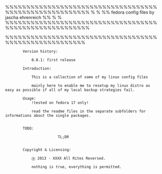   %%%%%%%%%%%%%%%%%%%%%%%%%%%%%%%%%%%%%%%%%%%%%%%%%%%%%%%%
 % 														 																																							 %
%%	       fedora config files by jascha ehrenreich 							%%
 % 																																																					  %
  %%%%%%%%%%%%%%%%%%%%%%%%%%%%%%%%%%%%%%%%%%%%%%%%%%%%%%%%


 %%%%%%%%%%%%%%%%%%%%%%%%%%%%%%%%%%%%%%%%%%%%%%%%%%%%%%%

			Version history:

				0.0.1: first release 

			Introduction:
				
				This is a collection of some of my linux config files
				
				mainly here to enable me to resetup my linux distro as easy as possible if all of my local backup strategies fail.
				
			Usage:	
				!tested on fedora 17 only!
				
				read the readme files in the separate subfolders for informations about the single packages.
				

			TODO: 
				
							TL;DR


			Copyright & Licensing:

				Ⓐ 2013 - XXXX All Rites Reversed.
				
				nothing is true, everything is permitted.
